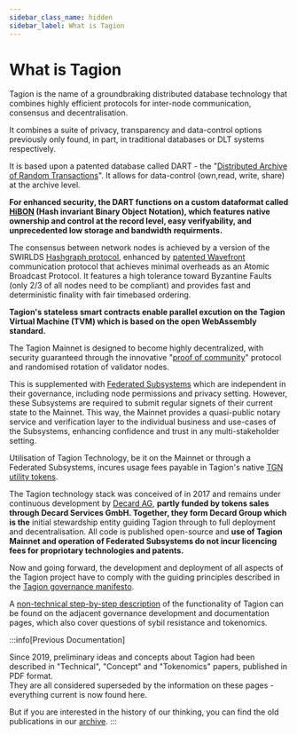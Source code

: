 ```yaml
---
sidebar_class_name: hidden
sidebar_label: What is Tagion
---
```

# What is Tagion

Tagion is the name of a groundbraking distributed database technology that combines highly efficient protocols for inter-node communication, consensus and decentralisation. 

It combines a suite of privacy, transparency and data-control options previously only found, in part, in traditional databases or DLT systems respectively. 

It is based upon a patented database called DART - the "[Distributed Archive of Random Transactions](https://docs.tagion.org/tech/protocols/dart)". It allows for data-control (own,read, write, share) at the archive level. 

**For enhanced security, the DART functions on a custom dataformat called [HiBON](https://www.hibon.org/posts/hibonproperties/) (Hash invariant Binary Object Notation), which features native ownership and control at the record level, easy verifyability, and unprecedented low storage and bandwidth requirments.**  

The consensus between network nodes is achieved by a version of the SWIRLDS [Hashgraph protocol](https://docs.tagion.org/tech/protocols/consensus/HashGraph), enhanced by [patented Wavefront](https://docs.tagion.org/tech/protocols/wavefront) communication protocol that achieves minimal overheads as an Atomic Broadcast Protocol.  It features a high tolerance toward Byzantine Faults (only 2/3 of all nodes need to be compliant) and provides fast and deterministic finality with fair timebased ordering. 

**Tagion's stateless smart contracts enable parallel excution on the Tagion Virtual Machine (TVM) which is based on the open WebAssembly standard.**

The Tagion Mainnet is designed to become highly decentralized, with security guaranteed through the innovative "[proof of community](https://docs.tagion.org/gov/governance_areas/network_formation/tagion)" protocol and randomised rotation of validator nodes. 

This is supplemented with [Federated Subsystems](https://docs.tagion.org/gov/intro/network) which are independent in their governance, including node permissions and privacy setting. However, these Subsystems are required to submit regular signets of their current state to the Mainnet. This way, the Mainnet provides a quasi-public notary service and verification layer to the individual business and use-cases of the Subsystems, enhancing confidence and trust in any multi-stakeholder setting. 

Utilisation of Tagion Technology, be it on the Mainnet or through a Federated Subsystems, incures usage fees payable in Tagion's native [TGN utility tokens](https://docs.tagion.org/gov/governance_areas/token_economy/utility_token).

The Tagion technology stack was conceived of in 2017 and remains under continuous development by [Decard AG](https://www.decard.io/), **partly funded by tokens sales through Decard Services GmbH. Together, they form Decard Group which is the** initial stewardship entity guiding Tagion through to full deployment and decentralisation. All code is published open-source and **use of Tagion Mainnet and operation of Federated Subsystems do not incur licencing fees for propriotary technologies and patents.** 

Now and going forward, the development and deployment of all aspects of the Tagion project have to comply with the guiding principles described in the [Tagion governance manifesto](https://docs.tagion.org/gov/intro/manifesto). 

A [non-technical step-by-step description](https://docs.tagion.org/gov/intro/jargonbusting) of the functionality of Tagion can be found on the adjacent governance development and documentation pages, which also cover questions of sybil resistance and tokenomics. 

:::info[Previous Documentation]

Since 2019, preliminary ideas and concepts about Tagion had been described in "Technical", "Concept" and "Tokenomics" papers, published in PDF format.  
They are all considered superseded by the information on these pages - everything current is now found here. 

But if you are interested in the history of our thinking, you can find the old publications in our [archive](https://docs.tagion.org/gov/intro/archive).
:::


